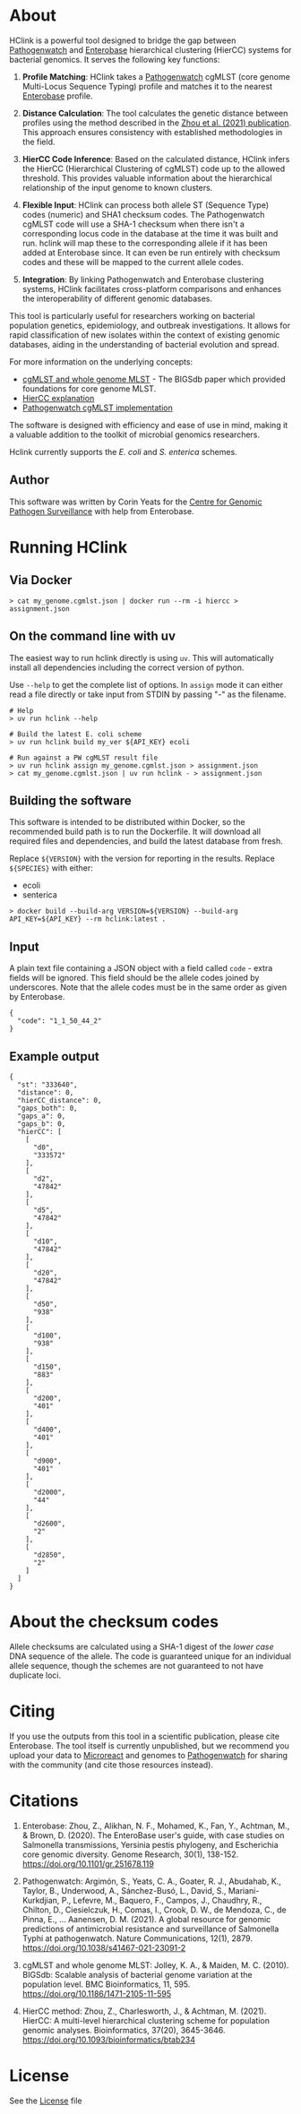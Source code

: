 # About

HClink is a powerful tool designed to bridge the gap between [Pathogenwatch](https://pathogen.watch/)
and [Enterobase](https://enterobase.warwick.ac.uk/) hierarchical clustering (HierCC) systems for bacterial genomics. It
serves the following key functions:

1. **Profile Matching**: HClink takes a [Pathogenwatch](https://pathogen.watch/) cgMLST (core genome Multi-Locus
   Sequence Typing) profile and matches it to the nearest [Enterobase](https://enterobase.warwick.ac.uk/) profile.

2. **Distance Calculation**: The tool calculates the genetic distance between profiles using the method described in
   the [Zhou et al. (2021) publication](https://academic.oup.com/bioinformatics/article/37/20/3645/6212647). This
   approach ensures consistency with established methodologies in the field.

3. **HierCC Code Inference**: Based on the calculated distance, HClink infers the HierCC (Hierarchical Clustering of
   cgMLST) code up to the allowed threshold. This provides valuable information about the hierarchical relationship of
   the input genome to known clusters.

4. **Flexible Input**: HClink can process both allele ST (Sequence Type) codes (numeric) and SHA1 checksum codes. The
   Pathogenwatch cgMLST code will use a SHA-1 checksum when there isn't a corresponding locus code in the database at
   the time it was built and run. hclink will map these to the corresponding allele if it has been added at Enterobase
   since. It can even be run entirely with checksum codes and these will be mapped to the current allele codes.

5. **Integration**: By linking Pathogenwatch and Enterobase clustering systems, HClink facilitates cross-platform
   comparisons and enhances the interoperability of different genomic databases.

This tool is particularly useful for researchers working on bacterial population genetics, epidemiology, and outbreak
investigations. It allows for rapid classification of new isolates within the context of existing genomic databases,
aiding in the understanding of bacterial evolution and spread.

For more information on the underlying concepts:

- [cgMLST and whole genome MLST](https://pubmed.ncbi.nlm.nih.gov/21143983/) - The BIGSdb paper which provided
  foundations for core genome MLST.
- [HierCC explanation](https://enterobase.readthedocs.io/en/latest/features/hierarchical-clustering.html)
- [Pathogenwatch cgMLST implementation](https://cgps.gitbook.io/pathogenwatch/technical-descriptions/cgmlst)

The software is designed with efficiency and ease of use in mind, making it a valuable addition to the toolkit of
microbial genomics researchers.

Hclink currently supports the _E. coli_ and _S. enterica_ schemes.

## Author

This software was written by Corin Yeats for
the [Centre for Genomic Pathogen Surveillance](https://www.pathogensurveillance.net/) with help from Enterobase.

# Running HClink

## Via Docker

```
> cat my_genome.cgmlst.json | docker run --rm -i hiercc > assignment.json
```

## On the command line with uv

The easiest way to run hclink directly is using `uv`. This will automatically install all dependencies including the
correct version of python.

Use `--help` to get the complete list of options. In `assign` mode it can either read a file directly or take input
from STDIN by passing "-" as the filename.

```
# Help
> uv run hclink --help
```

```
# Build the latest E. coli scheme
> uv run hclink build my_ver ${API_KEY} ecoli
```

```
# Run against a PW cgMLST result file
> uv run hclink assign my_genome.cgmlst.json > assignment.json
> cat my_genome.cgmlst.json | uv run hclink - > assignment.json
```

## Building the software

This software is intended to be distributed within Docker, so the recommended build path is to run the Dockerfile.
It will download all required files and dependencies, and build the latest database from fresh.

Replace `${VERSION}` with the version for reporting in the results.
Replace `${SPECIES}` with either:

* ecoli
* senterica

```
> docker build --build-arg VERSION=${VERSION} --build-arg API_KEY=${API_KEY} --rm hclink:latest .
```

## Input

A plain text file containing a JSON object with a field called `code` - extra fields will be ignored. This field should
be the allele codes joined by underscores. Note that the allele codes must be in the same order as given by Enterobase.

```
{
  "code": "1_1_50_44_2"
}
```

## Example output

```
{
  "st": "333640",
  "distance": 0,
  "hierCC_distance": 0,
  "gaps_both": 0,
  "gaps_a": 0,
  "gaps_b": 0,
  "hierCC": [
    [
      "d0",
      "333572"
    ],
    [
      "d2",
      "47842"
    ],
    [
      "d5",
      "47842"
    ],
    [
      "d10",
      "47842"
    ],
    [
      "d20",
      "47842"
    ],
    [
      "d50",
      "938"
    ],
    [
      "d100",
      "938"
    ],
    [
      "d150",
      "883"
    ],
    [
      "d200",
      "401"
    ],
    [
      "d400",
      "401"
    ],
    [
      "d900",
      "401"
    ],
    [
      "d2000",
      "44"
    ],
    [
      "d2600",
      "2"
    ],
    [
      "d2850",
      "2"
    ]
  ]
}
```

# About the checksum codes

Allele checksums are calculated using a SHA-1 digest of the _lower case_ DNA sequence of the allele. The code is
guaranteed unique for an individual allele sequence, though the schemes are not guaranteed to not have duplicate loci.

# Citing

If you use the outputs from this tool in a scientific publication, please cite Enterobase. The tool itself is currently
unpublished, but we recommend you upload your data to [Microreact](https://microreact.org) and genomes
to [Pathogenwatch](https://pathogen.watch) for sharing with the community (and cite those resources instead).

# Citations

1. Enterobase:
   Zhou, Z., Alikhan, N. F., Mohamed, K., Fan, Y., Achtman, M., & Brown, D. (2020). The EnteroBase user's guide, with
   case studies on Salmonella transmissions, Yersinia pestis phylogeny, and Escherichia core genomic diversity. Genome
   Research, 30(1), 138-152. https://doi.org/10.1101/gr.251678.119

2. Pathogenwatch:
   Argimón, S., Yeats, C. A., Goater, R. J., Abudahab, K., Taylor, B., Underwood, A., Sánchez-Busó, L., David, S.,
   Mariani-Kurkdjian, P., Lefevre, M., Baquero, F., Campos, J., Chaudhry, R., Chilton, D., Ciesielczuk, H., Comas, I.,
   Crook, D. W., de Mendoza, C., de Pinna, E., ... Aanensen, D. M. (2021). A global resource for genomic predictions of
   antimicrobial resistance and surveillance of Salmonella Typhi at pathogenwatch. Nature Communications, 12(1),
    2879. https://doi.org/10.1038/s41467-021-23091-2

3. cgMLST and whole genome MLST:
   Jolley, K. A., & Maiden, M. C. (2010). BIGSdb: Scalable analysis of bacterial genome variation at the population
   level. BMC Bioinformatics, 11, 595. https://doi.org/10.1186/1471-2105-11-595

4. HierCC method:
   Zhou, Z., Charlesworth, J., & Achtman, M. (2021). HierCC: A multi-level hierarchical clustering scheme for population
   genomic analyses. Bioinformatics, 37(20), 3645-3646. https://doi.org/10.1093/bioinformatics/btab234

# License

See the [License](/LICENSE) file